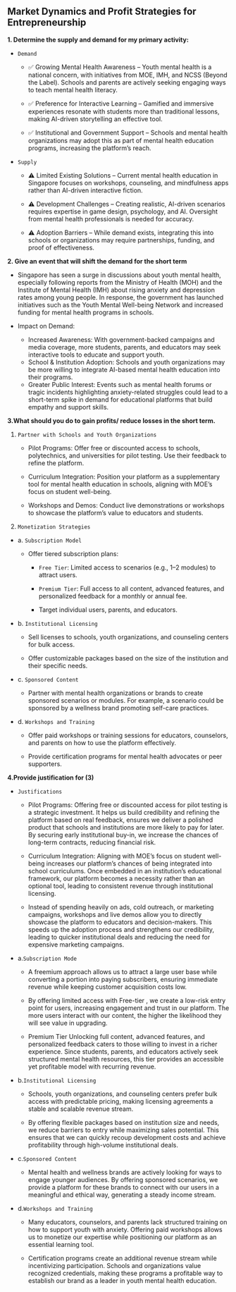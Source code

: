 ## Market Dynamics and Profit Strategies for Entrepreneurship

**1. Determine the supply and demand for my primary activity:**

- `Demand`
  - ✅ Growing Mental Health Awareness – Youth mental health is a national concern, with initiatives from MOE, IMH, and NCSS (Beyond the Label). Schools and parents are actively seeking engaging ways to teach mental health literacy.

  - ✅ Preference for Interactive Learning – Gamified and immersive experiences resonate with students more than traditional lessons, making AI-driven storytelling an effective tool.

  - ✅ Institutional and Government Support – Schools and mental health organizations may adopt this as part of mental health education programs, increasing the platform’s reach.

- `Supply`
  - ⚠️ Limited Existing Solutions – Current mental health education in Singapore focuses on workshops, counseling, and mindfulness apps rather than AI-driven interactive fiction.

  - ⚠️ Development Challenges – Creating realistic, AI-driven scenarios requires expertise in game design, psychology, and AI. Oversight from mental health professionals is needed for accuracy.

  - ⚠️ Adoption Barriers – While demand exists, integrating this into schools or organizations may require partnerships, funding, and proof of effectiveness.

**2. Give an event that will shift the demand for the short term**

- Singapore has seen a surge in discussions about youth mental health, especially following reports from the Ministry of Health (MOH) and the Institute of Mental Health (IMH) about rising anxiety and depression rates among young people. In response, the government has launched initiatives such as the Youth Mental Well-being Network and increased funding for mental health programs in schools.

- Impact on Demand:
  - Increased Awareness: With government-backed campaigns and media coverage, more students, parents, and educators may seek interactive tools to educate and support youth.
  - School & Institution Adoption: Schools and youth organizations may be more willing to integrate AI-based mental health education into their programs.
  - Greater Public Interest: Events such as mental health forums or tragic incidents highlighting anxiety-related struggles could lead to a short-term spike in demand for educational platforms that build empathy and support skills.

**3.What should you do to gain profits/ reduce losses in the short term.**

1. `Partner with Schools and Youth Organizations`

    - Pilot Programs: Offer free or discounted access to schools, polytechnics, and universities for pilot testing. Use their feedback to refine the platform.

    - Curriculum Integration: Position your platform as a supplementary tool for mental health education in schools, aligning with MOE’s focus on student well-being.

    - Workshops and Demos: Conduct live demonstrations or workshops to showcase the platform’s value to educators and students.

2. `Monetization Strategies`

- a. `Subscription Model`

  - Offer tiered subscription plans:

    - `Free Tier`: Limited access to scenarios (e.g., 1–2 modules) to attract users.

    - `Premium Tier`: Full access to all content, advanced features, and personalized feedback for a monthly or annual fee.

    - Target individual users, parents, and educators.

- b. `Institutional Licensing`

  - Sell licenses to schools, youth organizations, and counseling centers for bulk access.

  - Offer customizable packages based on the size of the institution and their specific needs.

- c. `Sponsored Content`
  - Partner with mental health organizations or brands to create sponsored scenarios or modules. For example, a scenario could be sponsored by a wellness brand promoting self-care practices.

- d. `Workshops and Training`
  - Offer paid workshops or training sessions for educators, counselors, and parents on how to use the platform effectively.

  - Provide certification programs for mental health advocates or peer supporters.

**4.Provide justification for (3)**

- `Justifications`

  - Pilot Programs: Offering free or discounted access for pilot testing is a strategic investment. It helps us build credibility and refining the platform based on real feedback, ensures we deliver a polished product that schools and institutions are more likely to pay for later. By securing early institutional buy-in, we increase the chances of long-term contracts, reducing financial risk.

  - Curriculum Integration: Aligning with MOE’s focus on student well-being increases our platform’s chances of being integrated into school curriculums. Once embedded in an institution’s educational framework, our platform becomes a necessity rather than an optional tool, leading to consistent revenue through institutional licensing.

  - Instead of spending heavily on ads, cold outreach, or marketing campaigns, workshops and live demos allow you to directly showcase the platform to educators and decision-makers. This speeds up the adoption process and strengthens our credibility, leading to quicker institutional deals and reducing the need for expensive marketing campaigns.

- a.`Subscription Mode`

  - A freemium approach allows us to attract a large user base while converting a portion into paying subscribers, ensuring immediate revenue while keeping customer acquisition costs low.

  - By offering limited access with Free-tier , we create a low-risk entry point for users, increasing engagement and trust in our platform. The more users interact with our content, the higher the likelihood they will see value in upgrading.

  - Premium Tier Unlocking full content, advanced features, and personalized feedback caters to those willing to invest in a richer experience. Since students, parents, and educators actively seek structured mental health resources, this tier provides an accessible yet profitable model with recurring revenue.

- b.`Institutional Licensing`

  - Schools, youth organizations, and counseling centers prefer bulk access with predictable pricing, making licensing agreements a stable and scalable revenue stream.

  - By offering flexible packages based on institution size and needs, we reduce barriers to entry while maximizing sales potential. This ensures that we can quickly recoup development costs and achieve profitability through high-volume institutional deals.

- c.`Sponsored Content`

  - Mental health and wellness brands are actively looking for ways to engage younger audiences. By offering sponsored scenarios, we provide a platform for these brands to connect with our users in a meaningful and ethical way, generating a steady income stream.

- d.`Workshops and Training`

  - Many educators, counselors, and parents lack structured training on how to support youth with anxiety. Offering paid workshops allows us to monetize our expertise while positioning our platform as an essential learning tool.

  - Certification programs create an additional revenue stream while incentivizing participation. Schools and organizations value recognized credentials, making these programs a profitable way to establish our brand as a leader in youth mental health education.
